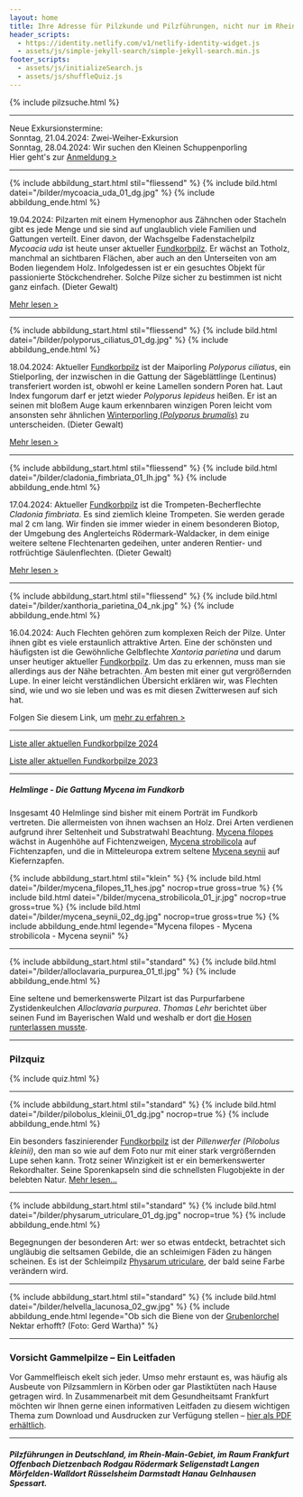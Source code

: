 ```yaml
---
layout: home
title: Ihre Adresse für Pilzkunde und Pilzführungen, nicht nur im Rhein-Main-Gebiet
header_scripts:
  - https://identity.netlify.com/v1/netlify-identity-widget.js
  - assets/js/simple-jekyll-search/simple-jekyll-search.min.js
footer_scripts:
  - assets/js/initializeSearch.js
  - assets/js/shuffleQuiz.js
---
```

{% include pilzsuche.html %}

- - -

Neue Exkursionstermine:\
Sonntag, 21.04.2024: Zwei-Weiher-Exkursion\
Sonntag, 28.04.2024: Wir suchen den Kleinen Schuppenporling\
Hier geht's zur [Anmeldung >](/termine)

- - -

{% include abbildung_start.html stil="fliessend" %}
{% include bild.html datei="/bilder/mycoacia_uda_01_dg.jpg" %}
{% include abbildung_ende.html %}

19.04.2024: Pilzarten mit einem Hymenophor aus Zähnchen oder Stacheln gibt es jede Menge und sie sind auf unglaublich viele Familien und Gattungen verteilt. Einer davon, der Wachsgelbe Fadenstachelpilz *Mycoacia uda* ist heute unser aktueller [Fundkorbpilz](AA "Glossar-"). Er wächst an Totholz, manchmal an sichtbaren Flächen, aber auch an den Unterseiten von am Boden liegendem Holz. Infolgedessen ist er ein gesuchtes Objekt für passionierte Stöckchendreher. Solche Pilze sicher zu bestimmen ist nicht ganz einfach. (Dieter Gewalt)

[Mehr lesen >](/pilze/mycoacia-uda-wachsgelber-fadenstachelpilz)

<div style="clear:  both"></div>

- - -

{% include abbildung_start.html stil="fliessend" %}
{% include bild.html datei="/bilder/polyporus_ciliatus_01_dg.jpg" %}
{% include abbildung_ende.html %}

18.04.2024: Aktueller [Fundkorbpilz](AA "Glossar-") ist der Maiporling *Polyporus ciliatus*, ein Stielporling, der inzwischen in die Gattung der Sägeblättlinge (Lentinus) transferiert worden ist, obwohl er keine Lamellen sondern Poren hat. Laut Index fungorum darf er jetzt wieder *Polyporus lepideus* heißen. Er ist an seinen mit bloßem Auge kaum erkennbaren winzigen Poren leicht vom ansonsten sehr ähnlichen [Winterporling (*Polyporus brumalis*)](/pilze/polyporus-brumalis-winterporling) zu unterscheiden. (Dieter Gewalt)

[Mehr lesen >](/pilze/polyporus-ciliatus-maiporling)

 <div style="clear:  both"></div>

- - -

{% include abbildung_start.html stil="fliessend" %}
{% include bild.html datei="/bilder/cladonia_fimbriata_01_lh.jpg" %}
{% include abbildung_ende.html %}

17.04.2024: Aktueller [Fundkorbpilz](AA "Glossar-") ist die Trompeten-Becherflechte *Cladonia fimbriata*. Es sind ziemlich kleine Trompeten. Sie werden gerade mal 2 cm lang. Wir finden sie immer wieder in einem besonderen Biotop, der Umgebung des Anglerteichs Rödermark-Waldacker, in dem einige weitere seltene Flechtenarten gedeihen, unter anderen Rentier- und rotfrüchtige Säulenflechten. (Dieter Gewalt)

[Mehr lesen >](/pilze/cladonia-fimbriata-trompeten-becherflechte)

<div style="clear:  both"></div>

- - -

{% include abbildung_start.html stil="fliessend" %}
{% include bild.html datei="/bilder/xanthoria_parietina_04_nk.jpg" %}
{% include abbildung_ende.html %}

16.04.2024: Auch Flechten gehören zum komplexen Reich der Pilze. Unter ihnen gibt es viele erstaunlich attraktive Arten. Eine der schönsten und häufigsten ist die Gewöhnliche Gelbflechte *Xantoria parietina* und darum unser heutiger aktueller [Fundkorbpilz](AA "Glossar-"). Um das zu erkennen, muss man sie allerdings aus der Nähe betrachten. Am besten mit einer gut vergrößernden Lupe. In einer leicht verständlichen Übersicht erklären wir, was Flechten sind, wie und wo sie leben und was es mit diesen Zwitterwesen auf sich hat.

Folgen Sie diesem Link, um [mehr zu erfahren >](/verwandt/flechten) 

<div style="clear:  both"></div>

- - -

[Liste aller aktuellen Fundkorbpilze 2024](/artikel/liste-aller-aktuellen-fundkorbpilze-2024.html)

[Liste aller aktuellen Fundkorbpilze 2023](/artikel/liste-aller-aktuellen-fundkorbpilze-2023.html)

- - -

##### Helmlinge - Die Gattung *Mycena* im Fundkorb

Insgesamt 40 Helmlinge sind bisher mit einem Porträt im Fundkorb vertreten. Die allermeisten von ihnen wachsen an Holz. Drei Arten verdienen aufgrund ihrer Seltenheit und Substratwahl Beachtung. [Mycena filopes](/pilze/mycena-filopes-zerbrechlicher-fadenhelmling) wächst in Augenhöhe auf Fichtenzweigen, [Mycena strobilicola](/pilze/mycena-strobilicola-fichtenzapfenhelmling) auf Fichtenzapfen, und die in Mitteleuropa extrem seltene [Mycena seynii](/pilze/mycena-seynii-mediterraner-kiefernzapfenhelmling) auf Kiefernzapfen.

{% include abbildung_start.html stil="klein" %}
{% include bild.html datei="/bilder/mycena_filopes_11_hes.jpg" nocrop=true gross=true %}
{% include bild.html datei="/bilder/mycena_strobilicola_01_jr.jpg" nocrop=true gross=true %}
{% include bild.html datei="/bilder/mycena_seynii_02_dg.jpg" nocrop=true gross=true %}
{% include abbildung_ende.html legende="Mycena filopes - Mycena strobilicola - Mycena seynii" %}

- - -

{% include abbildung_start.html stil="standard" %}
{% include bild.html datei="/bilder/alloclavaria_purpurea_01_tl.jpg" %}
{% include abbildung_ende.html %}

Eine seltene und bemerkenswerte Pilzart ist das Purpurfarbene Zystidenkeulchen *Alloclavaria purpurea*. *Thomas Lehr* berichtet über seinen Fund im Bayerischen Wald und weshalb er dort [die Hosen runterlassen musste](/pilze/alloclavaria-purpurea-purpurfarbenes-zystidenkeulchen).

- - -

### Pilzquiz

{% include quiz.html %}

- - -

{% include abbildung_start.html stil="standard" %}
{% include bild.html datei="/bilder/pilobolus_kleinii_01_dg.jpg" nocrop=true %}
{% include abbildung_ende.html %}

Ein besonders faszinierender [Fundkorbpilz](AA "Glossar-") ist der *Pillenwerfer (Pilobolus kleinii)*, den man so wie auf dem Foto nur mit einer stark vergrößernden Lupe sehen kann. Trotz seiner Winzigkeit ist er ein bemerkenswerter Rekordhalter. Seine Sporenkapseln sind die schnellsten Flugobjekte in der belebten Natur. [Mehr lesen...](/pilze/pilobolus-kleinii-pillenwerfer)

- - -

{% include abbildung_start.html stil="standard" %}
{% include bild.html datei="/bilder/physarum_utriculare_01_dg.jpg" nocrop=true %}
{% include abbildung_ende.html %}

Begegnungen der besonderen Art: wer so etwas entdeckt, betrachtet sich ungläubig die seltsamen Gebilde, die an schleimigen Fäden zu hängen scheinen. Es ist der Schleimpilz [Physarum utriculare](/pilze/physarum-utriculare-fadenfruchtschleimpilz), der bald seine Farbe verändern wird.

- - -

{% include abbildung_start.html stil="standard" %}
{% include bild.html datei="/bilder/helvella_lacunosa_02_gw.jpg" %}
{% include abbildung_ende.html legende="Ob sich die Biene von der <a href='/pilze/helvella-lacunosa-grubenlorchel'>Grubenlorchel</a> Nektar erhofft?  (Foto: Gerd Wartha)" %}

- - -

### Vorsicht Gammelpilze – Ein Leitfaden

Vor Gammelfleisch ekelt sich jeder. Umso mehr erstaunt es, was häufig als Ausbeute von Pilzsammlern in Körben oder gar Plastiktüten nach Hause getragen wird. In Zusammenarbeit mit dem Gesundheitsamt Frankfurt möchten wir Ihnen gerne einen informativen Leitfaden zu diesem wichtigen Thema zum Download und Ausdrucken zur Verfügung stellen – [hier als PDF erhältlich](/assets/docs/Fundkorb.de-Gammelpilze.pdf).

- - -

##### Pilzführungen in Deutschland, im Rhein-Main-Gebiet, im Raum Frankfurt Offenbach Dietzenbach Rodgau Rödermark Seligenstadt Langen Mörfelden-Walldort Rüsselsheim Darmstadt Hanau Gelnhausen Spessart.